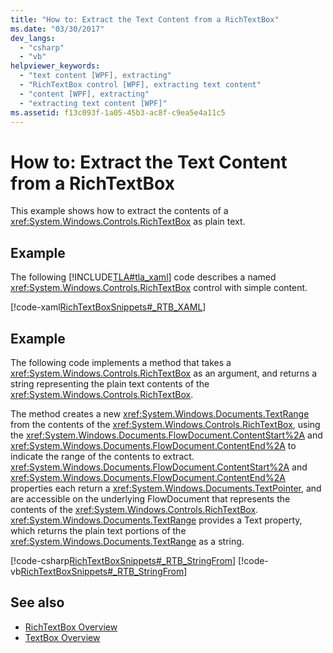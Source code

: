 ```yaml
---
title: "How to: Extract the Text Content from a RichTextBox"
ms.date: "03/30/2017"
dev_langs: 
  - "csharp"
  - "vb"
helpviewer_keywords: 
  - "text content [WPF], extracting"
  - "RichTextBox control [WPF], extracting text content"
  - "content [WPF], extracting"
  - "extracting text content [WPF]"
ms.assetid: f13c093f-1a05-45b3-ac8f-c9ea5e4a11c5
---
```

# How to: Extract the Text Content from a RichTextBox
This example shows how to extract the contents of a <xref:System.Windows.Controls.RichTextBox> as plain text.  
  
## Example  
 The following [!INCLUDE[TLA#tla_xaml](../../../../includes/tlasharptla-xaml-md.md)] code describes a named <xref:System.Windows.Controls.RichTextBox> control with simple content.  
  
 [!code-xaml[RichTextBoxSnippets#_RTB_XAML](../../../../samples/snippets/csharp/VS_Snippets_Wpf/RichTextBoxSnippets/CSharp/Window1.xaml#_rtb_xaml)]  
  
## Example  
 The following code implements a method that takes a <xref:System.Windows.Controls.RichTextBox> as an argument, and returns a string representing the plain text contents of the <xref:System.Windows.Controls.RichTextBox>.  
  
 The method creates a new <xref:System.Windows.Documents.TextRange> from the contents of the <xref:System.Windows.Controls.RichTextBox>, using the <xref:System.Windows.Documents.FlowDocument.ContentStart%2A> and <xref:System.Windows.Documents.FlowDocument.ContentEnd%2A> to indicate the range of the contents to extract.  <xref:System.Windows.Documents.FlowDocument.ContentStart%2A> and <xref:System.Windows.Documents.FlowDocument.ContentEnd%2A> properties each return a <xref:System.Windows.Documents.TextPointer>, and are accessible on the underlying FlowDocument that represents the contents of the <xref:System.Windows.Controls.RichTextBox>.  <xref:System.Windows.Documents.TextRange> provides a Text property, which returns the plain text portions of the <xref:System.Windows.Documents.TextRange> as a string.  
  
 [!code-csharp[RichTextBoxSnippets#_RTB_StringFrom](../../../../samples/snippets/csharp/VS_Snippets_Wpf/RichTextBoxSnippets/CSharp/Window1.xaml.cs#_rtb_stringfrom)]
 [!code-vb[RichTextBoxSnippets#_RTB_StringFrom](../../../../samples/snippets/visualbasic/VS_Snippets_Wpf/RichTextBoxSnippets/visualbasic/window1.xaml.vb#_rtb_stringfrom)]  
  
## See also
- [RichTextBox Overview](../../../../docs/framework/wpf/controls/richtextbox-overview.md)
- [TextBox Overview](../../../../docs/framework/wpf/controls/textbox-overview.md)
